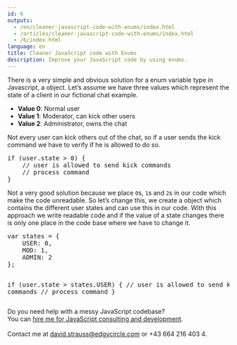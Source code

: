 ```yaml
---
id: 6
outputs:
  - /en/cleaner-javascript-code-with-enums/index.html
  - /articles/cleaner-javascript-code-with-enums/index.html
  - /6/index.html
language: en
title: Cleaner JavaScript code with Enums
description: Improve your JavaScript code by using enums.
---
```


<p>
There is a very simple and obvious solution for a enum variable type in Javascript, a object.
Let’s assume we have three values which represent the state of a client in our fictional chat example.
</p>
<ul>
  <li><strong>Value 0</strong>: Normal user</li>
  <li><strong>Value 1</strong>: Moderator, can kick other users</li>
  <li><strong>Value 2</strong>: Administrator, owns the chat</li>
</ul>
<p>
Not every user can kick others out of the chat, so if a user sends the kick command we have to verify if he is allowed to do so.
</p>
<p>
<pre>
if (user.state &gt; 0) {
    // user is allowed to send kick commands
    // process command
}
</pre>
</p>
<p>
Not a very good solution because we place <code>0</code>s, <code>1</code>s and <code>2</code>s in our code which make the code unreadable. So let’s change this, we create a object which contains the different user states and can use this in our code.
With this approach we write readable code and if the value of a state changes there is only one place in the code base where we have to change it.
</p>
<p>
<pre>
var states = {
    USER: 0,
    MOD: 1,
    ADMIN: 2
};

if (user.state &gt; states.USER) {
    // user is allowed to send kick commands
    // process command
}
</pre>
</p>

<div class="call-to-action">
  Do you need help with a messy JavaScript codebase?<br>
  You can <a href="/javascript-consulting-and-development/">hire me for JavaScript consulting and development</a>.<br><br>
  Contact me at <a href="mailto:david.strauss@edgycircle.com">david.strauss@edgycircle.com</a> or +43 664 216 403 4.
</div>
